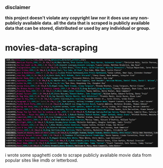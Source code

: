 ### disclaimer

__this project doesn't violate any copyright law nor it does use any non-publicly available data. all the data that is scraped is publicly available data that can be stored, distributed or used by any individual or group.__

# movies-data-scraping

![](https://github.com/ekinakkaya/movies-data-scraping/blob/main/image.png?raw=true)

i wrote some spaghetti code to scrape publicly available movie data from popular sites like imdb or letterboxd.
